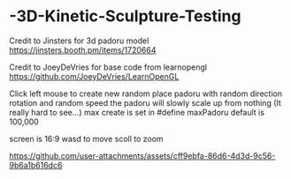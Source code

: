 # -3D-Kinetic-Sculpture-Testing

Credit to Jinsters for 3d padoru model
https://jinsters.booth.pm/items/1720664

Credit to JoeyDeVries for base code from learnopengl
https://github.com/JoeyDeVries/LearnOpenGL


Click left mouse to create new random place padoru with random direction rotation and random speed
the padoru will slowly scale up from nothing (It really hard to see...)
max create is set in #define maxPadoru default is 100,000

screen is 16:9
wasd to move 
scoll to zoom


https://github.com/user-attachments/assets/cff9ebfa-86d6-4d3d-9c56-9b6a1b616dc6

